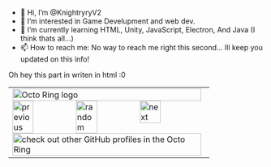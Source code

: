 - 👋 Hi, I’m @KnightryryV2
- 👀 I’m interested in Game Develupment and web dev.
- 🌱 I’m currently learning HTML, Unity, JavaScript, Electron, And Java (I think thats all...)
- 📫 How to reach me: No way to reach me right this second... Ill keep you updated on this info!

<html>
  <p2> Oh hey this part in writen in html :0 </p2>
<html>

<!---
KnightryryV2/KnightryryV2 is a ✨ special ✨ repository because its `README.md` (this file) appears on your GitHub profile.
You can click the Preview link to take a look at your changes.
--->


<table><tbody><tr><td><a href="https://octo-ring.com/"><img src="https://octo-ring.com/static/img/widget/top.png" width="99%" alt="Octo Ring logo" align="top"></a><br><a href="https://octo-ring.com/p/KnightryryV2/prev"><img src="https://octo-ring.com/static/img/widget/prev.png" width="33%" alt="previous" align="top" title="previous profile"></a><a href="https://octo-ring.com/p/KnightryryV2/random"><img src="https://octo-ring.com/static/img/widget/random.png" width="33%" alt="random" align="top" title="random profile"></a><a href="https://octo-ring.com/p/KnightryryV2/next"><img src="https://octo-ring.com/static/img/widget/next.png" width="33%" alt="next" align="top" title="next profile"></a><br><a href="https://octo-ring.com/"><img src="https://octo-ring.com/static/img/widget/bottom.png" width="99%" alt="check out other GitHub profiles in the Octo Ring" align="top"></a></td></tr></tbody></table>
